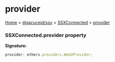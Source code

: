 # provider

[Home](https://github.com/spruceid/ssx/blob/main/documentation/reference/ssx-sdk/index.md) > [@spruceid/ssx](../) > [SSXConnected](./) > [provider](ssx.ssxconnected.provider.md)

### SSXConnected.provider property

**Signature:**

```typescript
provider: ethers.providers.Web3Provider;
```
